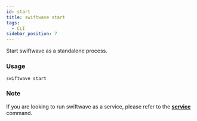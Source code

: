 ```yaml
---
id: start
title: swiftwave start
tags:
  - CLI
sidebar_position: 7
---
```


Start swiftwave as a standalone process.

### Usage

```
swiftwave start
```

### Note
If you are looking to run swiftwave as a service, please refer to the [**service**](/docs/cli/service) command.
